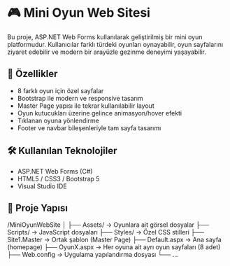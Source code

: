 # 🎮 Mini Oyun Web Sitesi

Bu proje, ASP.NET Web Forms kullanılarak geliştirilmiş bir mini oyun platformudur. Kullanıcılar farklı türdeki oyunları oynayabilir, oyun sayfalarını ziyaret edebilir ve modern bir arayüzle gezinme deneyimi yaşayabilir.

## 🧩 Özellikler

- 8 farklı oyun için özel sayfalar
- Bootstrap ile modern ve responsive tasarım
- Master Page yapısı ile tekrar kullanılabilir layout
- Oyun kutucukları üzerine gelince animasyon/hover efekti
- Tıklanan oyuna yönlendirme
- Footer ve navbar bileşenleriyle tam sayfa tasarımı

## 🛠️ Kullanılan Teknolojiler

- ASP.NET Web Forms (C#)
- HTML5 / CSS3 / Bootstrap 5
- Visual Studio IDE

## 📁 Proje Yapısı

/MiniOyunWebSite
│
├── Assets/           → Oyunlara ait görsel dosyalar
├── Scripts/          → JavaScript dosyaları
├── Styles/           → Özel CSS stilleri
├── Site1.Master      → Ortak şablon (Master Page)
├── Default.aspx      → Ana sayfa (homepage)
├── OyunX.aspx        → Her oyuna ait ayrı oyun sayfaları (8 adet)
├── Web.config        → Uygulama yapılandırma dosyası
└── ...


